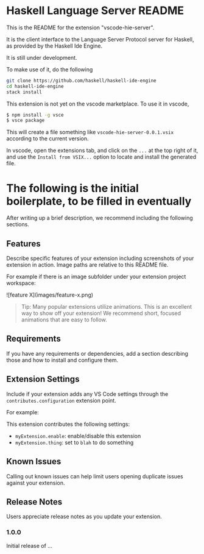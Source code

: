 # Haskell Language Server README

This is the README for the extension "vscode-hie-server".

It is the client interface to the Language Server Protocol server for
Haskell, as provided by the Haskell Ide Engine.

It is still under development.

To make use of it, do the following

```bash
git clone https://github.com/haskell/haskell-ide-engine
cd haskell-ide-engine
stack install
```

This extension is not yet on the vscode marketplace.  To use it in vscode,

```bash
$ npm install -g vsce
$ vsce package
```

This will create a file something like `vscode-hie-server-0.0.1.vsix`
according to the current version.

In vscode, open the extensions tab, and click on the `...` at the top right of it,
and use the `Install from VSIX...` option to locate and install the generated file.


# The following is the initial boilerplate, to be filled in eventually

After writing up a brief description, we recommend including the following
sections.

## Features

Describe specific features of your extension including screenshots of your
extension in action. Image paths are relative to this README file.

For example if there is an image subfolder under your extension project workspace:

\!\[feature X\]\(images/feature-x.png\)

> Tip: Many popular extensions utilize animations. This is an excellent way to
> show off your extension! We recommend short, focused animations that are easy
> to follow.

## Requirements

If you have any requirements or dependencies, add a section describing those and
how to install and configure them.

## Extension Settings

Include if your extension adds any VS Code settings through the
`contributes.configuration` extension point.

For example:

This extension contributes the following settings:

* `myExtension.enable`: enable/disable this extension
* `myExtension.thing`: set to `blah` to do something

## Known Issues

Calling out known issues can help limit users opening duplicate issues against your extension.

## Release Notes

Users appreciate release notes as you update your extension.

### 1.0.0

Initial release of ...

